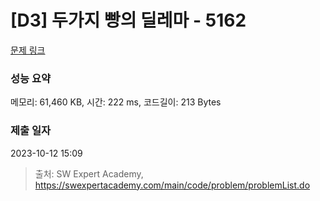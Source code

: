 # [D3] 두가지 빵의 딜레마 - 5162 

[문제 링크](https://swexpertacademy.com/main/code/problem/problemDetail.do?contestProbId=AWTaTDua3OoDFAVT) 

### 성능 요약

메모리: 61,460 KB, 시간: 222 ms, 코드길이: 213 Bytes

### 제출 일자

2023-10-12 15:09



> 출처: SW Expert Academy, https://swexpertacademy.com/main/code/problem/problemList.do
